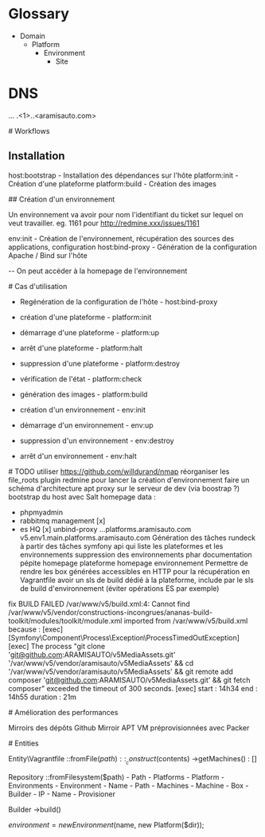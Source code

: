 # Glossary
- Domain
    - Platform
        - Environment
            - Site

# DNS
<site>.<environment>.<platform>.<domain>
<v5>.<1>.<paas>.<aramisauto.com>

# Workflows

## Installation

host:bootstrap - Installation des dépendances sur l'hôte
platform:init  - Création d'une plateforme
platform:build - Création des images

## Création d'un environnement

Un environnement va avoir pour nom l'identifiant du ticket sur lequel on veut travailler. eg. 1161 pour http://redmine.xxx/issues/1161

env:init - Création de l'environnement, récupération des sources des applications, configuration
host:bind-proxy - Génération de la configuration Apache / Bind sur l'hôte

-- On peut accéder à la homepage de l'environnement

# Cas d'utilisation

* Regénération de la configuration de l'hôte - host:bind-proxy

* création d'une plateforme      - platform:init
* démarrage d'une plateforme     - platform:up
* arrêt d'une plateforme         - platform:halt
* suppression d'une plateforme   - platform:destroy
* vérification de l'état         - platform:check
* génération des images          - platform:build

* création d'un environnement    - env:init
* démarrage d'un environnement   - env:up
* suppression d'un environnement - env:destroy
* arrêt d'un environnement       - env:halt

# TODO
utiliser https://github.com/willdurand/nmap
réorganiser les file_roots
plugin redmine pour lancer la création d'environnement
faire un schéma d'architecture
apt proxy sur le serveur de dev (via boostrap ?)
bootstrap du host avec Salt
homepage data :
 * phpmyadmin
 * rabbitmq management [x]
 * es HQ [x]
unbind-proxy
<site>.<env>.<platform>.platforms.aramisauto.com
    v5.env1.main.platforms.aramisauto.com
Génération des tâches rundeck à partir des tâches symfony
api qui liste les plateformes et les environnements
suppression des environnements
phar
documentation pépite
homepage plateforme
homepage environnement
Permettre de rendre les box générées accessibles en HTTP pour la récupération en Vagrantfile
avoir un sls de build dédié à la plateforme, include par le sls de build d'environnement (éviter opérations ES par exemple)

fix BUILD FAILED
/var/www/v5/build.xml:4: Cannot find /var/www/v5/vendor/constructions-incongrues/ananas-build-toolkit/modules/toolkit/module.xml imported from /var/www/v5/build.xml
because :
                    [exec]   [Symfony\Component\Process\Exception\ProcessTimedOutException]
                       [exec]   The process "git clone 'git@github.com:ARAMISAUTO/v5MediaAssets.git' '/var/www/v5/vendor/aramisauto/v5MediaAssets' && cd '/var/www/v5/vendor/aramisauto/v5MediaAssets' && git remote add composer 'git@github.com:ARAMISAUTO/v5MediaAssets.git' && git fetch composer" exceeded the timeout of 300 seconds.
                       [exec]
start    : 14h34
end      : 14h55
duration : 21m

# Amélioration des performances

Mirroirs des dépôts Github
Mirroir APT
VM préprovisionnées avec Packer

# Entities

Entity\Vagrantfile
    ::fromFile($path)
    ::__construct($contents)
    ->getMachines() : []

Repository
    ::fromFilesystem($path)
    - Path
    - Platforms
        - Platform
        - Environments
            - Environment
                - Name
                - Path
        - Machines
            - Machine
                - Box
                - Builder
                - IP
                - Name
                - Provisioner

Builder
    ->build()

$environment = new Environment($name, new Platform($dir));
